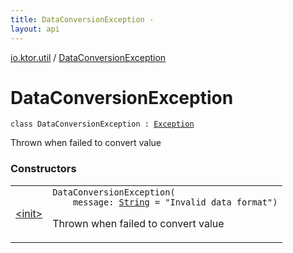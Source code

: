 ```yaml
---
title: DataConversionException - 
layout: api
---
```


<div class='api-docs-breadcrumbs'><a href="../index.html">io.ktor.util</a> / <a href="./index.html">DataConversionException</a></div>

# DataConversionException

<div class="signature"><code><span class="keyword">class </span><span class="identifier">DataConversionException</span>&nbsp;<span class="symbol">:</span>&nbsp;<a href="https://kotlinlang.org/api/latest/jvm/stdlib/kotlin/-exception/index.html"><span class="identifier">Exception</span></a></code></div>

Thrown when failed to convert value

### Constructors

<table class="api-docs-table">
<tbody>
<tr>
<td markdown="1">

<a href="-init-.html">&lt;init&gt;</a>


</td>
<td markdown="1">
<div class="signature"><code><span class="identifier">DataConversionException</span><span class="symbol">(</span><br/>&nbsp;&nbsp;&nbsp;&nbsp;<span class="parameterName" id="io.ktor.util.DataConversionException$<init>(kotlin.String)/message">message</span><span class="symbol">:</span>&nbsp;<a href="https://kotlinlang.org/api/latest/jvm/stdlib/kotlin/-string/index.html"><span class="identifier">String</span></a>&nbsp;<span class="symbol">=</span>&nbsp;"Invalid data format"<span class="symbol">)</span></code></div>

Thrown when failed to convert value


</td>
</tr>
</tbody>
</table>
